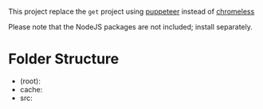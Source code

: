 This project replace the `get` project using [puppeteer](!https://github.com/puppeteer/puppeteer/tree/v3.1.0) instead of [chromeless](!https://github.com/prisma-archive/chromeless)

Please note that the NodeJS packages are not included; install separately.

# Folder Structure

- (root):
- cache:
- src: